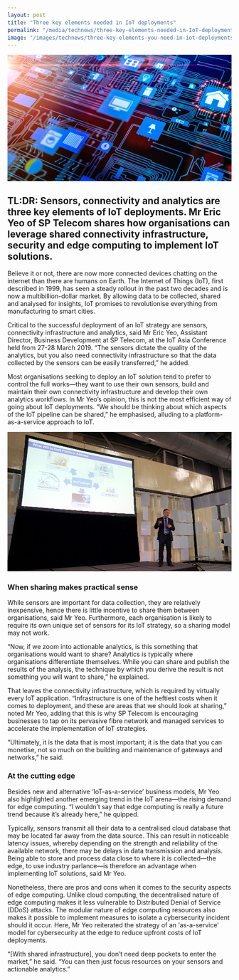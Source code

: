 ```yaml
---
layout: post
title: "Three key elements needed in IoT deployments"
permalink: "/media/technews/three-key-elements-needed-in-IoT-deployments"
image: "/images/technews/three-key-elements-you-need-in-iot-deployments-part1.png"
---
```


![Three key elements needed in IoT deployments](/images/technews/three-key-elements-you-need-in-iot-deployments-part1.png)

TL:DR: Sensors, connectivity and analytics are three key elements of IoT deployments. Mr Eric Yeo of SP Telecom shares how organisations can leverage shared connectivity infrastructure, security and edge computing to implement IoT solutions. 
---
 
Believe it or not, there are now more connected devices chatting on the internet than there are humans on Earth. The Internet of Things (IoT), first described in 1999, has seen a steady rollout in the past two decades and is now a multibillion-dollar market. By allowing data to be collected, shared and analysed for insights, IoT promises to revolutionise everything from manufacturing to smart cities.

Critical to the successful deployment of an IoT strategy are sensors, connectivity infrastructure and analytics, said Mr Eric Yeo, Assistant Director, Business Development at SP Telecom, at the IoT Asia Conference held from 27-28 March 2019. “The sensors dictate the quality of the analytics, but you also need connectivity infrastructure so that the data collected by the sensors can be easily transferred,” he added.

Most organisations seeking to deploy an IoT solution tend to prefer to control the full works—they want to use their own sensors, build and maintain their own connectivity infrastructure and develop their own analytics workflows. In Mr Yeo’s opinion, this is not the most efficient way of going about IoT deployments. “We should be thinking about which aspects of the IoT pipeline can be shared,” he emphasised, alluding to a platform-as-a-service approach to IoT.

![Three key elements needed in IoT deployments](/images/technews/three-key-elements-you-need-in-iot-deployments-part2.png)

### **When sharing makes practical sense**

While sensors are important for data collection, they are relatively inexpensive, hence there is little incentive to share them between organisations, said Mr Yeo. Furthermore, each organisation is likely to require its own unique set of sensors for its IoT strategy, so a sharing model may not work.

“Now, if we zoom into actionable analytics, is this something that organisations would want to share? Analytics is typically where organisations differentiate themselves. While you can share and publish the results of the analysis, the technique by which you derive the result is not something you will want to share,” he explained.

That leaves the connectivity infrastructure, which is required by virtually every IoT application. “Infrastructure is one of the heftiest costs when it comes to deployment, and these are areas that we should look at sharing,” noted Mr Yeo, adding that this is why SP Telecom is encouraging businesses to tap on its pervasive fibre network and managed services to accelerate the implementation of IoT strategies.

“Ultimately, it is the data that is most important; it is the data that you can monetise, not so much on the building and maintenance of gateways and networks,” he said.

### **At the cutting edge**

Besides new and alternative ‘IoT-as-a-service’ business models, Mr Yeo also highlighted another emerging trend in the IoT arena—the rising demand for edge computing. “I wouldn’t say that edge computing is really a future trend because it’s already here,” he quipped.

Typically, sensors transmit all their data to a centralised cloud database that may be located far away from the data source. This can result in noticeable latency issues, whereby depending on the strength and reliability of the available network, there may be delays in data transmission and analysis. Being able to store and process data close to where it is collected—the edge, to use industry parlance—is therefore an advantage when implementing IoT solutions, said Mr Yeo.

Nonetheless, there are pros and cons when it comes to the security aspects of edge computing. Unlike cloud computing, the decentralised nature of edge computing makes it less vulnerable to Distributed Denial of Service (DDoS) attacks. The modular nature of edge computing resources also makes it possible to implement measures to isolate a cybersecurity incident should it occur. Here, Mr Yeo reiterated the strategy of an ‘as-a-service’ model for cybersecurity at the edge to reduce upfront costs of IoT deployments.

“[With shared infrastructure], you don’t need deep pockets to enter the market,” he said. “You can then just focus resources on your sensors and actionable analytics.”
